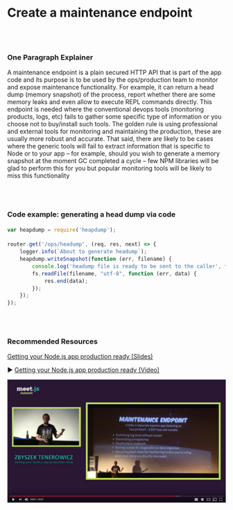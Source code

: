 # Create a maintenance endpoint

<br/><br/>


### One Paragraph Explainer

A maintenance endpoint is a plain secured HTTP API that is part of the app code and its purpose is to be used by the ops/production team to monitor and expose maintenance functionality. For example, it can return a head dump (memory snapshot) of the process, report whether there are some memory leaks and even allow to execute REPL commands directly. This endpoint is needed where the conventional devops tools (monitoring products, logs, etc) fails to gather some specific type of information or you choose not to buy/install such tools. The golden rule is using professional and external tools for monitoring and maintaining the production, these are usually more robust and accurate. That said, there are likely to be cases where the generic tools will fail to extract information that is specific to Node or to your app – for example, should you wish to generate a memory snapshot at the moment GC completed a cycle – few NPM libraries will be glad to perform this for you but popular monitoring tools will be likely to miss this functionality

<br/><br/>


### Code example: generating a head dump via code

```javascript
var heapdump = require('heapdump');
 
router.get('/ops/headump', (req, res, next) => {
    logger.info(`About to generate headump`);
    heapdump.writeSnapshot(function (err, filename) {
        console.log('headump file is ready to be sent to the caller', filename);
        fs.readFile(filename, "utf-8", function (err, data) {
            res.end(data);
        });
    });
});
```

<br/><br/>

### Recommended Resources

[Getting your Node.js app production ready (Slides)](http://naugtur.pl/pres3/node2prod)

▶ [Getting your Node.js app production ready (Video)](https://www.youtube.com/watch?v=lUsNne-_VIk)

![Getting your Node.js app production ready](/assets/images/createmaintenanceendpoint1.png "Getting your Node.js app production ready")

